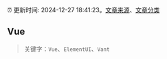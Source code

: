 :alarm_clock: 更新时间: 2024-12-27 18:41:23。[文章来源](/README.md)、[文章分类](/TAGS.md)

## Vue


> 关键字：`Vue`、`ElementUI`、`Vant`



